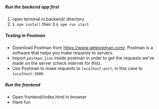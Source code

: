 ##### Run the backend app first

1. open terminal in backend/ directory
2. `$ npm install` then
3.`$ npm run start`

##### Testing in Postman
- Download Postman from https://www.getpostman.com/. Postman is a software that helps you make requests to servers. 
- Import `postman.json` inside postman in order to get the requests we've made on the server (check internet for this).
- Use Postman to make requests to `localhost:port`, in this case to `localhost:3000`.

##### Run the frontend
- Open frontend/index.html in browser
- Have fun

